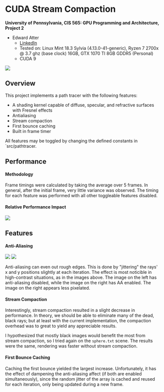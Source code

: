 CUDA Stream Compaction
======================

**University of Pennsylvania, CIS 565: GPU Programming and Architecture, Project 2**

* Edward Atter
  * [LinkedIn](https://www.linkedin.com/in/atter/)
  * Tested on: Linux Mint 18.3 Sylvia (4.13.0-41-generic), Ryzen 7 2700x @ 3.7 ghz (base clock) 16GB, GTX 1070 TI 8GB GDDR5 (Personal)
  * CUDA 9

![](introduction-image)

## Overview

This project implements a path tracer with the following features:
 - A shading kernel capable of diffuse, specular, and refractive surfaces with Fresnel effects
 - Antialiasing
 - Stream compaction
 - First bounce caching
 - Built in frame timer

All features may be toggled by changing the defined constants in `src/pathtracer.

## Performance


#### Methodology

Frame timings were calculated by taking the average over 5 frames. In general, after the initial frame, very little variance was observed. The timing for each feature was performed with all other toggleable features disabled.

#### Relative Performance Impact
![](features-graph)

## Features

#### Anti-Aliasing
![](circle-image-no-aa) ![](circle-image-with-aa)

Anti-aliasing can even out rough edges. This is done by "jittering" the rays' x and y positions slightly at each iteration. The effect is most noticible in high-contrast situations, as in the images above. The image on the left has anti-aliasing disabled, while the image on the right has AA enabled. The image on the right appears less pixelated. 

#### Stream Compaction
Interestingly, stream compaction resulted in a slight decrease in performance. In theory, we should be able to eliminate many of the dead, black rays; but at least with the current implementation, the compaction overhead was to great to yield any appreciable results.

I hypothesized that mostly black images would benefit the most from stream compaction, so I tried again on the `sphere.txt` scene. The results were the same, rendering was faster without stream compaction.

#### First Bounce Caching
Caching the first bounce yielded the largest increase. Unfortunately, it has the effect of dampening the anti-aliasing affect (if both are enabled simultaneously), since the random jitter of the array is cached and reused for each iteration, only being updated during a new frame. 

